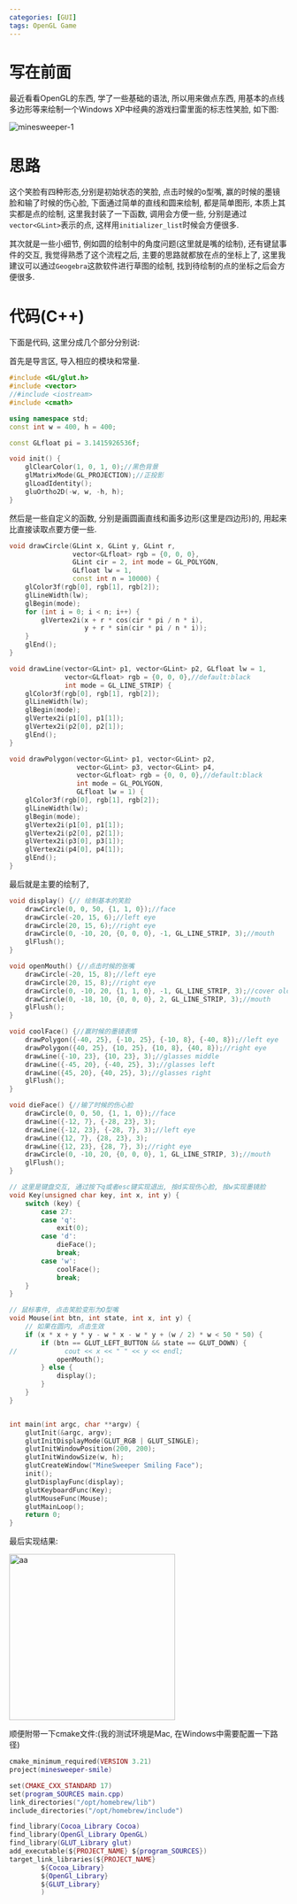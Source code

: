 ```yaml
---
categories: [GUI]
tags: OpenGL Game
---
```




# 写在前面

最近看看OpenGL的东西, 学了一些基础的语法, 所以用来做点东西, 用基本的点线多边形等来绘制一个Windows XP中经典的游戏扫雷里面的标志性笑脸, 如下图:

![minesweeper-1](https://s2.loli.net/2022/08/03/7XcSlJV1U9QOjqW.gif)

# 思路

这个笑脸有四种形态,分别是初始状态的笑脸, 点击时候的o型嘴, 赢的时候的墨镜脸和输了时候的伤心脸, 下面通过简单的直线和圆来绘制, 都是简单图形, 本质上其实都是点的绘制, 这里我封装了一下函数, 调用会方便一些, 分别是通过`vector<GLint>`表示的点, 这样用`initializer_list`时候会方便很多. 

其次就是一些小细节, 例如圆的绘制中的角度问题(这里就是嘴的绘制), 还有键鼠事件的交互, 我觉得熟悉了这个流程之后, 主要的思路就都放在点的坐标上了, 这里我建议可以通过`Geogebra`这款软件进行草图的绘制, 找到待绘制的点的坐标之后会方便很多.





# 代码(C++)

下面是代码, 这里分成几个部分分别说:

首先是导言区, 导入相应的模块和常量.

```cpp
#include <GL/glut.h>
#include <vector>
//#include <iostream>
#include <cmath>

using namespace std;
const int w = 400, h = 400;

const GLfloat pi = 3.1415926536f;

void init() {
    glClearColor(1, 0, 1, 0);//黑色背景
    glMatrixMode(GL_PROJECTION);//正投影
    glLoadIdentity();
    gluOrtho2D(-w, w, -h, h);
}
```

然后是一些自定义的函数, 分别是画圆画直线和画多边形(这里是四边形)的, 用起来比直接读取点要方便一些. 

```cpp
void drawCircle(GLint x, GLint y, GLint r,
                vector<GLfloat> rgb = {0, 0, 0},
                GLint cir = 2, int mode = GL_POLYGON,
                GLfloat lw = 1,
                const int n = 10000) {
    glColor3f(rgb[0], rgb[1], rgb[2]);
    glLineWidth(lw);
    glBegin(mode);
    for (int i = 0; i < n; i++) {
        glVertex2i(x + r * cos(cir * pi / n * i),
                   y + r * sin(cir * pi / n * i));
    }
    glEnd();
}

void drawLine(vector<GLint> p1, vector<GLint> p2, GLfloat lw = 1,
              vector<GLfloat> rgb = {0, 0, 0},//default:black
              int mode = GL_LINE_STRIP) {
    glColor3f(rgb[0], rgb[1], rgb[2]);
    glLineWidth(lw);
    glBegin(mode);
    glVertex2i(p1[0], p1[1]);
    glVertex2i(p2[0], p2[1]);
    glEnd();
}

void drawPolygon(vector<GLint> p1, vector<GLint> p2,
                 vector<GLint> p3, vector<GLint> p4,
                 vector<GLfloat> rgb = {0, 0, 0},//default:black
                 int mode = GL_POLYGON,
                 GLfloat lw = 1) {
    glColor3f(rgb[0], rgb[1], rgb[2]);
    glLineWidth(lw);
    glBegin(mode);
    glVertex2i(p1[0], p1[1]);
    glVertex2i(p2[0], p2[1]);
    glVertex2i(p3[0], p3[1]);
    glVertex2i(p4[0], p4[1]);
    glEnd();
}
```

最后就是主要的绘制了, 

```cpp
void display() {// 绘制基本的笑脸
    drawCircle(0, 0, 50, {1, 1, 0});//face
    drawCircle(-20, 15, 6);//left eye
    drawCircle(20, 15, 6);//right eye
    drawCircle(0, -10, 20, {0, 0, 0}, -1, GL_LINE_STRIP, 3);//mouth
    glFlush();
}

void openMouth() {//点击时候的张嘴
    drawCircle(-20, 15, 8);//left eye
    drawCircle(20, 15, 8);//right eye
    drawCircle(0, -10, 20, {1, 1, 0}, -1, GL_LINE_STRIP, 3);//cover old mouth
    drawCircle(0, -18, 10, {0, 0, 0}, 2, GL_LINE_STRIP, 3);//mouth
    glFlush();
}

void coolFace() {//赢时候的墨镜表情
    drawPolygon({-40, 25}, {-10, 25}, {-10, 8}, {-40, 8});//left eye
    drawPolygon({40, 25}, {10, 25}, {10, 8}, {40, 8});//right eye
    drawLine({-10, 23}, {10, 23}, 3);//glasses middle
    drawLine({-45, 20}, {-40, 25}, 3);//glasses left
    drawLine({45, 20}, {40, 25}, 3);//glasses right
    glFlush();
}

void dieFace() {//输了时候的伤心脸
    drawCircle(0, 0, 50, {1, 1, 0});//face
    drawLine({-12, 7}, {-28, 23}, 3);
    drawLine({-12, 23}, {-28, 7}, 3);//left eye
    drawLine({12, 7}, {28, 23}, 3);
    drawLine({12, 23}, {28, 7}, 3);//right eye
    drawCircle(0, -10, 20, {0, 0, 0}, 1, GL_LINE_STRIP, 3);//mouth
    glFlush();
}

// 这里是键盘交互, 通过按下q或者esc键实现退出, 按d实现伤心脸, 按w实现墨镜脸
void Key(unsigned char key, int x, int y) {
    switch (key) {
        case 27:
        case 'q':
            exit(0);
        case 'd':
            dieFace();
            break;
        case 'w':
            coolFace();
            break;
    }
}

// 鼠标事件, 点击笑脸变形为O型嘴
void Mouse(int btn, int state, int x, int y) {
    // 如果在圆内, 点击生效
    if (x * x + y * y - w * x - w * y + (w / 2) * w < 50 * 50) {
        if (btn == GLUT_LEFT_BUTTON && state == GLUT_DOWN) {
//            cout << x << " " << y << endl;
            openMouth();
        } else {
            display();
        }
    }
}


int main(int argc, char **argv) {
    glutInit(&argc, argv);
    glutInitDisplayMode(GLUT_RGB | GLUT_SINGLE);
    glutInitWindowPosition(200, 200);
    glutInitWindowSize(w, h);
    glutCreateWindow("MineSweeper Smiling Face");
    init();
    glutDisplayFunc(display);
    glutKeyboardFunc(Key);
    glutMouseFunc(Mouse);
    glutMainLoop();
    return 0;
}
```

最后实现结果:

<img src="https://s2.loli.net/2022/08/03/XDSeTwQIdNH3UOc.gif" alt="aa" width=300px; />

顺便附带一下cmake文件:(我的测试环境是Mac, 在Windows中需要配置一下路径)

```lua
cmake_minimum_required(VERSION 3.21)
project(minesweeper-smile)

set(CMAKE_CXX_STANDARD 17)
set(program_SOURCES main.cpp)
link_directories("/opt/homebrew/lib")
include_directories("/opt/homebrew/include")

find_library(Cocoa_Library Cocoa)
find_library(OpenGl_Library OpenGL)
find_library(GLUT_Library glut)
add_executable(${PROJECT_NAME} ${program_SOURCES})
target_link_libraries(${PROJECT_NAME}
        ${Cocoa_Library}
        ${OpenGl_Library}
        ${GLUT_Library}
        )

```

